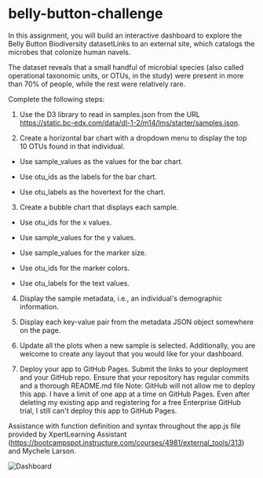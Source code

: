 # belly-button-challenge

In this assignment, you will build an interactive dashboard to explore the Belly Button Biodiversity datasetLinks to an external site, which catalogs the microbes that colonize human navels.

The dataset reveals that a small handful of microbial species (also called operational taxonomic units, or OTUs, in the study) were present in more than 70% of people, while the rest were relatively rare.

Complete the following steps:

1) Use the D3 library to read in samples.json from the URL https://static.bc-edx.com/data/dl-1-2/m14/lms/starter/samples.json.

2) Create a horizontal bar chart with a dropdown menu to display the top 10 OTUs found in that individual.

- Use sample_values as the values for the bar chart.

- Use otu_ids as the labels for the bar chart.

- Use otu_labels as the hovertext for the chart.

3) Create a bubble chart that displays each sample.

- Use otu_ids for the x values.

- Use sample_values for the y values.

- Use sample_values for the marker size.

- Use otu_ids for the marker colors.

- Use otu_labels for the text values.

4) Display the sample metadata, i.e., an individual's demographic information.

5) Display each key-value pair from the metadata JSON object somewhere on the page.

6) Update all the plots when a new sample is selected. Additionally, you are welcome to create any layout that you would like for your dashboard. 

7) Deploy your app to GitHub Pages. Submit the links to your deployment and your GitHub repo. Ensure that your repository has regular commits and a thorough README.md file
   Note: GitHub will not allow me to deploy this app. I have a limit of one app at a time on GitHub Pages. Even after deleting my existing app and registering for a free Enterprise GitHub trial, I still can't deploy this app to GitHub Pages. 

Assistance with function definition and syntax throughout the app.js file provided by XpertLearning Assistant (https://bootcampspot.instructure.com/courses/4981/external_tools/313) and Mychele Larson.

![Dashboard](https://github.com/mcjauregui/belly-button-challenge/assets/151464511/a9131fe9-c1a3-4c17-8525-016155c23072)
